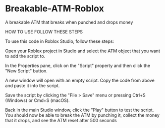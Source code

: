 # Breakable-ATM-Roblox
A breakable ATM that breaks when punched and drops money

HOW TO USE FOLLOW THESE STEPS

To use this code in Roblox Studio, follow these steps:

Open your Roblox project in Studio and select the ATM object that you want to add the script to.

In the Properties pane, click on the "Script" property and then click the "New Script" button.

A new window will open with an empty script. Copy the code from above and paste it into the script.

Save the script by clicking the "File > Save" menu or pressing Ctrl+S (Windows) or Cmd+S (macOS).

Back in the main Studio window, click the "Play" button to test the script. You should now be able to break the ATM by punching it, collect the money that it drops, and see the ATM reset after 500 seconds
